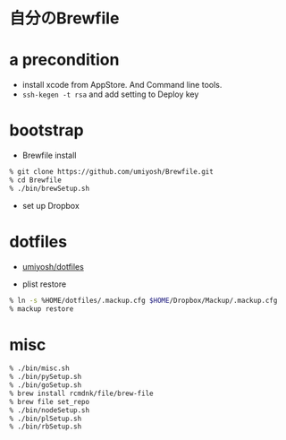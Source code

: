 # 自分のBrewfile

# a precondition

* install xcode from AppStore. And Command line tools.
* <code>ssh-kegen -t rsa</code> and add setting to Deploy key

# bootstrap

* Brewfile install

~~~ bash
% git clone https://github.com/umiyosh/Brewfile.git
% cd Brewfile
% ./bin/brewSetup.sh
~~~

* set up Dropbox
# dotfiles

* [umiyosh/dotfiles](https://github.com/umiyosh/dotfiles)

* plist restore

~~~ bash
% ln -s %HOME/dotfiles/.mackup.cfg $HOME/Dropbox/Mackup/.mackup.cfg
% mackup restore
~~~

# misc

~~~ bash
% ./bin/misc.sh
% ./bin/pySetup.sh
% ./bin/goSetup.sh
% brew install rcmdnk/file/brew-file
% brew file set_repo
% ./bin/nodeSetup.sh
% ./bin/plSetup.sh
% ./bin/rbSetup.sh
~~~

